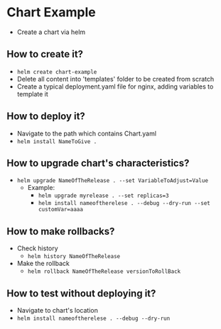 # Chart Example
* Create a chart via helm

## How to create it?
* `helm create chart-example`
* Delete all content into 'templates' folder to be created from scratch
* Create a typical deployment.yaml file for nginx, adding variables to template it


## How to deploy it?
* Navigate to the path which contains Chart.yaml
* `helm install NameToGive .`

## How to upgrade chart's characteristics?
* `helm upgrade NameOfTheRelease . --set VariableToAdjust=Value`
  * Example:
    * `helm upgrade myrelease . --set replicas=3`
    * `helm install nameoftherelese . --debug --dry-run --set customVar=aaaa`


## How to make rollbacks?
* Check history
  * `helm history NameOfTheRelease`
* Make the rollback
  * `helm rollback NameOfTheRelease versionToRollBack`

## How to test without deploying it?
* Navigate to chart's location
* `helm install nameoftherelese . --debug --dry-run`
